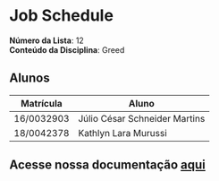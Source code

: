 # Job Schedule

**Número da Lista**: 12<br>
**Conteúdo da Disciplina**: Greed<br>

## Alunos
|Matrícula | Aluno |
| -- | -- |
| 16/0032903  |  Júlio César Schneider Martins |
| 18/0042378  |  Kathlyn Lara Murussi |

## Acesse nossa documentação [aqui](https://projeto-de-algoritmos.github.io/Greed_Job-Schedule/)

